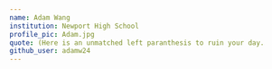 ```yaml
---
name: Adam Wang
institution: Newport High School
profile_pic: Adam.jpg
quote: (Here is an unmatched left paranthesis to ruin your day. 
github_user: adamw24
---
```

